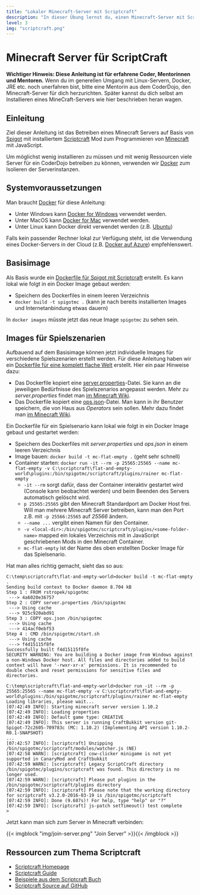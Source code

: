 ```yaml
---
title: "Lokaler Minecraft-Server mit Scriptcraft"
description: "In dieser Übung lernst du, einen Minecraft-Server mit Scriptcraft auf deinem Computer zu installieren."
level: 3
img: "scriptcraft.png"
---
```


# Minecraft Server für ScriptCraft

**Wichtiger Hinweis: Diese Anleitung ist für erfahrene Coder, Mentorinnen und Mentoren.** Wenn du im generellen Umgang mit Linux-Servern, Docker, JRE etc. noch unerfahren bist, bitte eine Mentorin aus dem CoderDojo, den Minecraft-Server für dich herzurichten. Später kannst du dich selbst am Installieren eines MineCraft-Servers wie hier beschrieben heran wagen.


## Einleitung

Ziel dieser Anleitung ist das Betreiben eines Minecraft Servers auf Basis von [Spigot](https://www.spigotmc.org/wiki/about-spigot/) mit installiertem [Scriptcraft](http://scriptcraftjs.org/) Mod zum Programmieren von [Minecraft](https://minecraft.net/de/) mit JavaScript.

Um möglichst wenig installieren zu müssen und mit wenig Ressourcen viele Server für ein CoderDojo betreiben zu können, verwenden wir [Docker](https://www.docker.com/) zum Isolieren der Serverinstanzen.


## Systemvoraussetzungen

Man braucht [Docker](https://www.docker.com/) für diese Anleitung:

* Unter Windows kann [Docker for Windows](https://docs.docker.com/engine/installation/windows/#/docker-for-windows) verwendet werden.
* Unter MacOS kann [Docker for Mac](https://docs.docker.com/engine/installation/mac/#/docker-for-mac) verwendet werden.
* Unter Linux kann Docker direkt verwendet werden (z.B. [Ubuntu](https://docs.docker.com/engine/installation/linux/ubuntulinux/))

Falls kein passender Rechner lokal zur Verfügung steht, ist die Verwendung eines Docker-Servers in der Cloud (z.B. [Docker auf Azure](https://github.com/Azure/azure-quickstart-templates/tree/master/docker-simple-on-ubuntu)) empfehlenswert.


## Basisimage

Als Basis wurde ein [Dockerfile für Spigot mit Scriptcraft](base-image/Dockerfile) erstellt. Es kann lokal wie folgt in ein Docker Image gebaut werden:

* Speichern des Dockerfiles in einem leeren Verzeichnis
* `docker build -t spigotmc .` (kann je nach bereits installierten Images und Internetanbindung etwas dauern)

In `docker images` müsste jetzt das neue Image `spigotmc` zu sehen sein.


## Images für Spielszenarien

Aufbauend auf dem Basisimage können jetzt individuelle Images für verschiedene Spielszenarien erstellt werden. Für diese Anleitung haben wir ein [Dockerfile für eine komplett flache Welt](https://github.com/coderdojo-linz/coderdojo-linz.github.io/tree/master/uebungsanleitungen/programmieren/minecraft/plugins/07_spigot_scriptcraft_docker/flat-and-empty-world/Dockerfile) erstellt. Hier ein paar Hinweise dazu:

* Das Dockerfile kopiert eine [server.properties](https://github.com/coderdojo-linz/coderdojo-linz.github.io/tree/master/uebungsanleitungen/programmieren/minecraft/plugins/07_spigot_scriptcraft_docker/flat-and-empty-world/server.properties)-Datei. Sie kann an die jeweiligen Bedürfnisse des Spielszenarios angepasst werden. Mehr zu *server.properties* findet man [im Minecraft Wiki](http://minecraft-de.gamepedia.com/Server.properties).
* Das Dockerfile kopiert eine [ops.json](https://github.com/coderdojo-linz/coderdojo-linz.github.io/tree/master/uebungsanleitungen/programmieren/minecraft/plugins/07_spigot_scriptcraft_docker/flat-and-empty-world/server.properties)-Datei. Man kann in ihr Benutzer speichern, die von Haus aus *Operators* sein sollen. Mehr dazu findet man [im  Minecraft Wiki](http://minecraft-de.gamepedia.com/Server.properties#ops.json).

Ein Dockerfile für ein Spielsenario kann lokal wie folgt in ein Docker Image gebaut und gestartet werden:

* Speichern des Dockerfiles mit *server.properties* und *ops.json* in einem leeren Verzeichnis
* Image bauen: `docker build -t mc-flat-empty .` (geht sehr schnell)
* Container starten: `docker run -it --rm -p 25565:25565 --name mc-flat-empty -v C:\scriptcraft\flat-and-empty-world\plugins:/bin/spigotmc/scriptcraft/plugins/rainer mc-flat-empty`
  * `-it --rm` sorgt dafür, dass der Container interaktiv gestartet wird (Console kann beobachtet werden) und beim Beenden des Servers automatisch gelöscht wird.
  * `p 25565:25565` gibt den Minecraft Standardport am Docker Host frei. Will man mehrere Minecraft Server betreiben, kann man den Port z.B. mit `-p 25566:25565` auf *25566* ändern.
  * `--name ...` vergibt einen Namen für den Container.
  * `-v <local-dir>:/bin/spigotmc/scriptcraft/plugins/<some-folder-name>` mapped ein lokales Verzeichnis mit in JavaScript geschriebenen Mods in den Minecraft Container.
  * `mc-flat-empty` ist der Name des oben erstellten Docker Image für das Spielsenario.

Hat man alles richtig gemacht, sieht das so aus:

```shell
C:\temp\scriptcraft\flat-and-empty-world>docker build -t mc-flat-empty .
Sending build context to Docker daemon 8.704 kB
Step 1 : FROM rstropek/spigotmc
 ---> 4a6020e36757
Step 2 : COPY server.properties /bin/spigotmc
 ---> Using cache
 ---> 925c920abd91
Step 3 : COPY ops.json /bin/spigotmc
 ---> Using cache
 ---> 414acf0ebf53
Step 4 : CMD /bin/spigotmc/start.sh
 ---> Using cache
 ---> f4d15115f8fe
Successfully built f4d15115f8fe
SECURITY WARNING: You are building a Docker image from Windows against a non-Windows Docker host. All files and directories added to build context will have '-rwxr-xr-x' permissions. It is recommended to double check and reset permissions for sensitive files and directories.

C:\temp\scriptcraft\flat-and-empty-world>docker run -it --rm -p 25565:25565 --name mc-flat-empty -v C:\scriptcraft\flat-and-empty-world\plugins:/bin/spigotmc/scriptcraft/plugins/rainer mc-flat-empty
Loading libraries, please wait...
[07:42:49 INFO]: Starting minecraft server version 1.10.2
[07:42:49 INFO]: Loading properties
[07:42:49 INFO]: Default game type: CREATIVE
[07:42:49 INFO]: This server is running CraftBukkit version git-Spigot-72c2605-709783c (MC: 1.10.2) (Implementing API version 1.10.2-R0.1-SNAPSHOT)
...
[07:42:57 INFO]: [scriptcraft] Unzipping /bin/spigotmc/scriptcraft/modules/watcher.js (NE)
[07:42:58 WARN]: [scriptcraft] cow-clicker minigame is not yet supported in CanaryMod and Craftbukkit
[07:42:59 WARN]: [scriptcraft] Legacy ScriptCraft directory /bin/spigotmc/plugins/scriptcraft was found. This directory is no longer used.
[07:42:59 WARN]: [scriptcraft] Please put plugins in the /bin/spigotmc/scriptcraft/plugins directory
[07:42:59 INFO]: [scriptcraft] Please note that the working directory for scriptcraft v3.2.0-2016-03-19 is /bin/spigotmc/scriptcraft
[07:42:59 INFO]: Done (9.687s)! For help, type "help" or "?"
[07:42:59 INFO]: [scriptcraft] js-patch setTimeout() test complete
>
```

Jetzt kann man sich zum Server in Minecraft verbinden:

{{< imgblock "img/join-server.png" "Join Server" >}}{{< /imgblock >}}


## Ressourcen zum Thema Scriptcraft

* [Scriptcraft Homepage](http://scriptcraftjs.org/)
* [Scriptcraft Guide](https://github.com/walterhiggins/ScriptCraft/blob/master/docs/YoungPersonsGuideToProgrammingMinecraft.md)
* [Beispiele aus dem Scriptcraft Buch](https://github.com/walterhiggins/Writing-Minecraft-Plugins)
* [Scriptcraft Source auf GitHub](https://github.com/walterhiggins/ScriptCraft)
